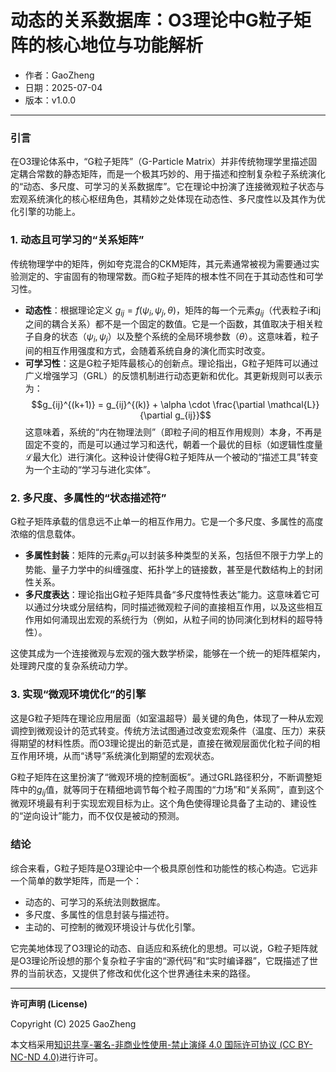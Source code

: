 # **动态的关系数据库：O3理论中G粒子矩阵的核心地位与功能解析**

- 作者：GaoZheng
- 日期：2025-07-04
- 版本：v1.0.0

---

### 引言
在O3理论体系中，“G粒子矩阵”（G-Particle Matrix）并非传统物理学里描述固定耦合常数的静态矩阵，而是一个极其巧妙的、用于描述和控制复杂粒子系统演化的“动态、多尺度、可学习的关系数据库”。它在理论中扮演了连接微观粒子状态与宏观系统演化的核心枢纽角色，其精妙之处体现在动态性、多尺度性以及其作为优化引擎的功能上。

### 1. 动态且可学习的“关系矩阵”
传统物理学中的矩阵，例如夸克混合的CKM矩阵，其元素通常被视为需要通过实验测定的、宇宙固有的物理常数。而G粒子矩阵的根本性不同在于其动态性和可学习性。

* **动态性**：根据理论定义 $g_{ij} = f(\psi_i, \psi_j, \theta)$，矩阵的每一个元素$g_{ij}$（代表粒子i和j之间的耦合关系）都不是一个固定的数值。它是一个函数，其值取决于相关粒子自身的状态（$\psi_i, \psi_j$）以及整个系统的全局环境参数（$\theta$）。这意味着，粒子间的相互作用强度和方式，会随着系统自身的演化而实时改变。
* **可学习性**：这是G粒子矩阵最核心的创新点。理论指出，G粒子矩阵可以通过广义增强学习（GRL）的反馈机制进行动态更新和优化。其更新规则可以表示为：
$$g_{ij}^{(k+1)} = g_{ij}^{(k)} + \alpha \cdot \frac{\partial \mathcal{L}}{\partial g_{ij}}$$
这意味着，系统的“内在物理法则”（即粒子间的相互作用规则）本身，不再是固定不变的，而是可以通过学习和迭代，朝着一个最优的目标（如逻辑性度量$\mathcal{L}$最大化）进行演化。这种设计使得G粒子矩阵从一个被动的“描述工具”转变为一个主动的“学习与进化实体”。

### 2. 多尺度、多属性的“状态描述符”
G粒子矩阵承载的信息远不止单一的相互作用力。它是一个多尺度、多属性的高度浓缩的信息载体。

* **多属性封装**：矩阵的元素$g_{ij}$可以封装多种类型的关系，包括但不限于力学上的势能、量子力学中的纠缠强度、拓扑学上的链接数，甚至是代数结构上的封闭性关系。
* **多尺度表达**：理论指出G粒子矩阵具备“多尺度特性表达”能力。这意味着它可以通过分块或分层结构，同时描述微观粒子间的直接相互作用，以及这些相互作用如何涌现出宏观的系统行为（例如，从粒子间的协同演化到材料的超导特性）。

这使其成为一个连接微观与宏观的强大数学桥梁，能够在一个统一的矩阵框架内，处理跨尺度的复杂系统动力学。

### 3. 实现“微观环境优化”的引擎
这是G粒子矩阵在理论应用层面（如室温超导）最关键的角色，体现了一种从宏观调控到微观设计的范式转变。传统方法试图通过改变宏观条件（温度、压力）来获得期望的材料性质。而O3理论提出的新范式是，直接在微观层面优化粒子间的相互作用环境，从而“诱导”系统演化到期望的宏观状态。

G粒子矩阵在这里扮演了“微观环境的控制面板”。通过GRL路径积分，不断调整矩阵中的$g_{ij}$值，就等同于在精细地调节每个粒子周围的“力场”和“关系网”，直到这个微观环境最有利于实现宏观目标为止。这个角色使得理论具备了主动的、建设性的“逆向设计”能力，而不仅仅是被动的预测。

### 结论
综合来看，G粒子矩阵是O3理论中一个极具原创性和功能性的核心构造。它远非一个简单的数学矩阵，而是一个：
* 动态的、可学习的系统法则数据库。
* 多尺度、多属性的信息封装与描述符。
* 主动的、可控制的微观环境设计与优化引擎。

它完美地体现了O3理论的动态、自适应和系统化的思想。可以说，G粒子矩阵就是O3理论所设想的那个复杂粒子宇宙的“源代码”和“实时编译器”，它既描述了世界的当前状态，又提供了修改和优化这个世界通往未来的路径。

---

**许可声明 (License)**

Copyright (C) 2025 GaoZheng 

本文档采用[知识共享-署名-非商业性使用-禁止演绎 4.0 国际许可协议 (CC BY-NC-ND 4.0)](https://creativecommons.org/licenses/by-nc-nd/4.0/deed.zh-Hans)进行许可。
